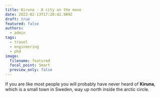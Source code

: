 ```yaml
---
title: Kiruna - A city on the move
date: 2022-02-13T17:28:42.989Z
draft: true
featured: false
authors:
  - admin
tags:
  - travel
  - engineering
  - phd
image:
  filename: featured
  focal_point: Smart
  preview_only: false
---
```

If you are like most people you will probably have never heard of **Kiruna**, which is a small town in Sweden, way up north inside the arctic circle.